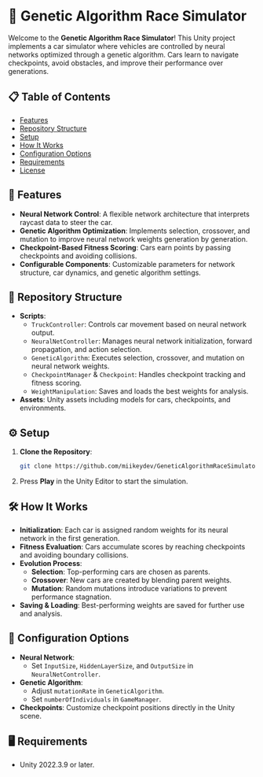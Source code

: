 # 🚗 Genetic Algorithm Race Simulator

Welcome to the **Genetic Algorithm Race Simulator**! This Unity project implements a car simulator where vehicles are controlled by neural networks optimized through a genetic algorithm. Cars learn to navigate checkpoints, avoid obstacles, and improve their performance over generations.

## 📋 Table of Contents

- [Features](#features)
- [Repository Structure](#repository-structure)
- [Setup](#setup)
- [How It Works](#how-it-works)
- [Configuration Options](#configuration-options)
- [Requirements](#requirements)
- [License](#license)

## 🌟 Features

- **Neural Network Control**: A flexible network architecture that interprets raycast data to steer the car.
- **Genetic Algorithm Optimization**: Implements selection, crossover, and mutation to improve neural network weights generation by generation.
- **Checkpoint-Based Fitness Scoring**: Cars earn points by passing checkpoints and avoiding collisions.
- **Configurable Components**: Customizable parameters for network structure, car dynamics, and genetic algorithm settings.

## 📂 Repository Structure

- **Scripts**:
  - `TruckController`: Controls car movement based on neural network output.
  - `NeuralNetController`: Manages neural network initialization, forward propagation, and action selection.
  - `GeneticAlgorithm`: Executes selection, crossover, and mutation on neural network weights.
  - `CheckpointManager` & `Checkpoint`: Handles checkpoint tracking and fitness scoring.
  - `WeightManipulation`: Saves and loads the best weights for analysis.
- **Assets**: Unity assets including models for cars, checkpoints, and environments.

## ⚙️ Setup

1. **Clone the Repository**:
   ```bash
   git clone https://github.com/miikeydev/GeneticAlgorithmRaceSimulator.git
   
2. Press **Play** in the Unity Editor to start the simulation.


## 🛠️ How It Works

- **Initialization**: Each car is assigned random weights for its neural network in the first generation.
- **Fitness Evaluation**: Cars accumulate scores by reaching checkpoints and avoiding boundary collisions.
- **Evolution Process**:
  - **Selection**: Top-performing cars are chosen as parents.
  - **Crossover**: New cars are created by blending parent weights.
  - **Mutation**: Random mutations introduce variations to prevent performance stagnation.
- **Saving & Loading**: Best-performing weights are saved for further use and analysis.

## 🔧 Configuration Options

- **Neural Network**:
  - Set `InputSize`, `HiddenLayerSize`, and `OutputSize` in `NeuralNetController`.
- **Genetic Algorithm**:
  - Adjust `mutationRate` in `GeneticAlgorithm`.
  - Set `numberOfIndividuals` in `GameManager`.
- **Checkpoints**: Customize checkpoint positions directly in the Unity scene.

## 🖥️ Requirements

- Unity 2022.3.9 or later.
